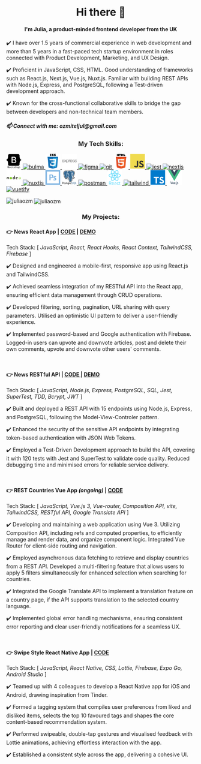 
<h1 align="center">Hi there 👋 </h1>
<h4 align="center"> I'm Julia, a product-minded frontend developer from the UK </h4>
<p> ✔️ I have over 1.5 years of commercial experience in web development and more than 5 years in a fast-paced tech startup environment in roles connected with Product Development, Marketing, and UX Design.</p>
<p> ✔️ Proficient in JavaScript, CSS, HTML. Good understanding of frameworks such as React.js, Next.js, Vue.js, Nuxt.js. Familiar with building REST APIs with Node.js, Express, and PostgreSQL, following a Test-driven development approach.</p>
<p> ✔️ Known for the cross-functional collaborative skills to bridge the gap between developers and non-technical team members. </p>
<h5 align="left"> 📫 Connect with me: ozmiteljul@gmail.com </h5>

<h3 align="center">My Tech Skills:</h3>
<p align="left"> <a href="https://getbootstrap.com" target="_blank" rel="noreferrer"> <img src="https://raw.githubusercontent.com/devicons/devicon/master/icons/bootstrap/bootstrap-plain-wordmark.svg" alt="bootstrap" width="40" height="40"/> </a> <a href="https://bulma.io/" target="_blank" rel="noreferrer"> <img src="https://raw.githubusercontent.com/gilbarbara/logos/804dc257b59e144eaca5bc6ffd16949752c6f789/logos/bulma.svg" alt="bulma" width="40" height="40"/> </a> <a href="https://www.w3schools.com/css/" target="_blank" rel="noreferrer"> <img src="https://raw.githubusercontent.com/devicons/devicon/master/icons/css3/css3-original-wordmark.svg" alt="css3" width="40" height="40"/> </a> <a href="https://expressjs.com" target="_blank" rel="noreferrer"> <img src="https://raw.githubusercontent.com/devicons/devicon/master/icons/express/express-original-wordmark.svg" alt="express" width="40" height="40"/> </a> <a href="https://www.figma.com/" target="_blank" rel="noreferrer"> <img src="https://www.vectorlogo.zone/logos/figma/figma-icon.svg" alt="figma" width="40" height="40"/> </a> <a href="https://git-scm.com/" target="_blank" rel="noreferrer"> <img src="https://www.vectorlogo.zone/logos/git-scm/git-scm-icon.svg" alt="git" width="40" height="40"/> </a> <a href="https://www.w3.org/html/" target="_blank" rel="noreferrer"> <img src="https://raw.githubusercontent.com/devicons/devicon/master/icons/html5/html5-original-wordmark.svg" alt="html5" width="40" height="40"/> </a> <a href="https://developer.mozilla.org/en-US/docs/Web/JavaScript" target="_blank" rel="noreferrer"> <img src="https://raw.githubusercontent.com/devicons/devicon/master/icons/javascript/javascript-original.svg" alt="javascript" width="40" height="40"/> </a> <a href="https://jestjs.io" target="_blank" rel="noreferrer"> <img src="https://www.vectorlogo.zone/logos/jestjsio/jestjsio-icon.svg" alt="jest" width="40" height="40"/> </a> <a href="https://nextjs.org/" target="_blank" rel="noreferrer"> <img src="https://cdn.worldvectorlogo.com/logos/nextjs-2.svg" alt="nextjs" width="40" height="40"/> </a> <a href="https://nodejs.org" target="_blank" rel="noreferrer"> <img src="https://raw.githubusercontent.com/devicons/devicon/master/icons/nodejs/nodejs-original-wordmark.svg" alt="nodejs" width="40" height="40"/> </a> <a href="https://nuxtjs.org/" target="_blank" rel="noreferrer"> <img src="https://www.vectorlogo.zone/logos/nuxtjs/nuxtjs-icon.svg" alt="nuxtjs" width="40" height="40"/> </a> <a href="https://www.photoshop.com/en" target="_blank" rel="noreferrer"> <img src="https://raw.githubusercontent.com/devicons/devicon/master/icons/photoshop/photoshop-line.svg" alt="photoshop" width="40" height="40"/> </a> <a href="https://www.postgresql.org" target="_blank" rel="noreferrer"> <img src="https://raw.githubusercontent.com/devicons/devicon/master/icons/postgresql/postgresql-original-wordmark.svg" alt="postgresql" width="40" height="40"/> </a> <a href="https://postman.com" target="_blank" rel="noreferrer"> <img src="https://www.vectorlogo.zone/logos/getpostman/getpostman-icon.svg" alt="postman" width="40" height="40"/> </a> <a href="https://reactjs.org/" target="_blank" rel="noreferrer"> <img src="https://raw.githubusercontent.com/devicons/devicon/master/icons/react/react-original-wordmark.svg" alt="react" width="40" height="40"/> </a> <a href="https://tailwindcss.com/" target="_blank" rel="noreferrer"> <img src="https://www.vectorlogo.zone/logos/tailwindcss/tailwindcss-icon.svg" alt="tailwind" width="40" height="40"/> </a> <a href="https://www.typescriptlang.org/" target="_blank" rel="noreferrer"> <img src="https://raw.githubusercontent.com/devicons/devicon/master/icons/typescript/typescript-original.svg" alt="typescript" width="40" height="40"/> </a> <a href="https://vuejs.org/" target="_blank" rel="noreferrer"> <img src="https://raw.githubusercontent.com/devicons/devicon/master/icons/vuejs/vuejs-original-wordmark.svg" alt="vuejs" width="40" height="40"/> </a> <a href="https://vuetifyjs.com/en/" target="_blank" rel="noreferrer"> <img src="https://bestofjs.org/logos/vuetify.svg" alt="vuetify" width="40" height="40"/> </a> </p>

<p><img align="left" src="https://github-readme-stats.vercel.app/api/top-langs?username=juliaozm&show_icons=true&locale=en&layout=compact" alt="juliaozm" /></p>

<p>&nbsp;<img align="center" src="https://github-readme-stats.vercel.app/api?username=juliaozm&show_icons=true&locale=en" alt="juliaozm" /></p>

<h3 align="center">My Projects:</h3>
<h4 align="left"> 👉 News React App | <a href="https://github.com/juliaozm/nc-news">CODE</a> | <a href="https://juliaozm.netlify.app/">DEMO</a> </h4>
<p>Tech Stack: [ <i> JavaScript, React, React Hooks, React Context, TailwindCSS, Firebase </i> ] </p>
<p>✔️ Designed and engineered a mobile-first, responsive app using React.js and TailwindCSS.</p>
<p>✔️ Achieved seamless integration of my RESTful API into the React app, ensuring efficient data management through CRUD operations.</p>
<p>✔️ Developed filtering, sorting, pagination, URL sharing with query parameters. Utilised an optimistic UI pattern to deliver a user-friendly experience. </p>
<p>✔️ Implemented password-based and Google authentication with Firebase. Logged-in users can upvote and downvote articles, post and delete their own comments, upvote and downvote other users' comments.</p>
<br/>
<h4 align="left"> 👉 News RESTful API | <a href="https://github.com/juliaozm/project-news"> CODE </a> | <a href="https://julia-ozmitel-backend-project.onrender.com/api">DEMO</a></h4>
<p>Tech Stack: [ <i> JavaScript, Node.js, Express, PostgreSQL, SQL, Jest, SuperTest, TDD, Bcrypt, JWT </i> ] </p>
<p>✔️ Built and deployed a REST API with 15 endpoints using Node.js, Express, and PostgreSQL, following the Model-View-Controler pattern.</p>
<p>✔️ Enhanced the security of the sensitive API endpoints by integrating token-based authentication with JSON Web Tokens.</p>
<p>✔️ Employed a Test-Driven Development approach to build the API, covering it with 120 tests with Jest and SuperTest to validate code quality. Reduced debugging time and minimised errors for reliable service delivery.</p>
<br/>
<h4 align="left"> 👉 REST Countries Vue App <i> (ongoing)</i> | <a href="https://github.com/juliaozm/rest_countries_vue3_app">CODE </a></h4>
<p>Tech Stack: [ <i> JavaScript, Vue.js 3, Vue-router, Composition API, vite, TailwindCSS, RESTful API, Google Translate API</i> ] </p>
<p>✔️ Developing and maintaining a web application using Vue 3. Utilizing Composition API, including refs and computed properties, to efficiently manage and render data, and organize component logic. Integrated Vue Router for client-side routing and navigation.</p>
<p>✔️ Employed asynchronous data fetching to retrieve and display countries from a REST API. Developed a multi-filtering feature that allows users to apply 5 filters simultaneously for enhanced selection when searching for countries.</p>
<p>✔️ Integrated the Google Translate API to implement a translation feature on a country page, if the API supports translation to the selected country language.</p>
<p>✔️ Implemented global error handling mechanisms, ensuring consistent error reporting and clear user-friendly notifications for a seamless UX.</p>
<br/>
<h4 align="left"> 👉 Swipe Style React Native App | <a href="https://github.com/Cam-Bloom/Swipe-Style">CODE </a></h4>
<p>Tech Stack: [ <i> JavaScript, React Native, CSS, Lottie, Firebase, Expo Go, Android Studio </i> ] </p>
<p>✔️ Teamed up with 4 colleagues to develop a React Native app for iOS and Android, drawing inspiration from Tinder.</p> 
<p>✔️ Formed a tagging system that compiles user preferences from liked and disliked items, selects the top 10 favoured tags and shapes the core content-based recommendation system.</p>
<p>✔️ Performed swipeable, double-tap gestures and visualised feedback with Lottie animations, achieving effortless interaction with the app.</p> 
<p>✔️ Established a consistent style across the app, delivering a cohesive UI.</p>
